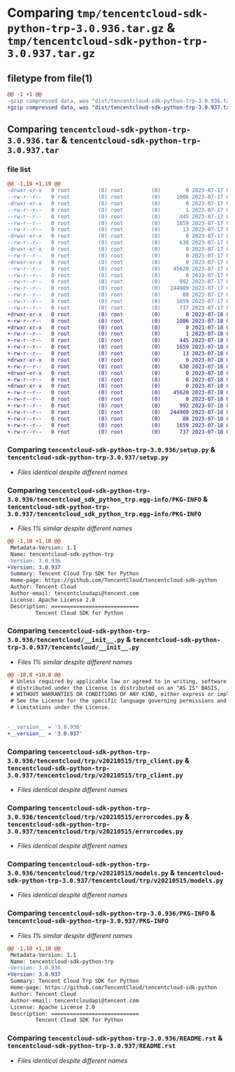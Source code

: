 # Comparing `tmp/tencentcloud-sdk-python-trp-3.0.936.tar.gz` & `tmp/tencentcloud-sdk-python-trp-3.0.937.tar.gz`

## filetype from file(1)

```diff
@@ -1 +1 @@
-gzip compressed data, was "dist/tencentcloud-sdk-python-trp-3.0.936.tar", last modified: Mon Jul 17 00:38:37 2023, max compression
+gzip compressed data, was "dist/tencentcloud-sdk-python-trp-3.0.937.tar", last modified: Tue Jul 18 00:34:00 2023, max compression
```

## Comparing `tencentcloud-sdk-python-trp-3.0.936.tar` & `tencentcloud-sdk-python-trp-3.0.937.tar`

### file list

```diff
@@ -1,19 +1,19 @@
-drwxr-xr-x   0 root         (0) root         (0)        0 2023-07-17 00:38:37.000000 tencentcloud-sdk-python-trp-3.0.936/
--rw-r--r--   0 root         (0) root         (0)     1006 2023-07-17 00:38:36.000000 tencentcloud-sdk-python-trp-3.0.936/setup.py
-drwxr-xr-x   0 root         (0) root         (0)        0 2023-07-17 00:38:37.000000 tencentcloud-sdk-python-trp-3.0.936/tencentcloud_sdk_python_trp.egg-info/
--rw-r--r--   0 root         (0) root         (0)        1 2023-07-17 00:38:37.000000 tencentcloud-sdk-python-trp-3.0.936/tencentcloud_sdk_python_trp.egg-info/dependency_links.txt
--rw-r--r--   0 root         (0) root         (0)      445 2023-07-17 00:38:37.000000 tencentcloud-sdk-python-trp-3.0.936/tencentcloud_sdk_python_trp.egg-info/SOURCES.txt
--rw-r--r--   0 root         (0) root         (0)     1659 2023-07-17 00:38:37.000000 tencentcloud-sdk-python-trp-3.0.936/tencentcloud_sdk_python_trp.egg-info/PKG-INFO
--rw-r--r--   0 root         (0) root         (0)       13 2023-07-17 00:38:37.000000 tencentcloud-sdk-python-trp-3.0.936/tencentcloud_sdk_python_trp.egg-info/top_level.txt
-drwxr-xr-x   0 root         (0) root         (0)        0 2023-07-17 00:38:37.000000 tencentcloud-sdk-python-trp-3.0.936/tencentcloud/
--rw-r--r--   0 root         (0) root         (0)      630 2023-07-17 00:38:36.000000 tencentcloud-sdk-python-trp-3.0.936/tencentcloud/__init__.py
-drwxr-xr-x   0 root         (0) root         (0)        0 2023-07-17 00:38:37.000000 tencentcloud-sdk-python-trp-3.0.936/tencentcloud/trp/
--rw-r--r--   0 root         (0) root         (0)        0 2023-07-17 00:38:36.000000 tencentcloud-sdk-python-trp-3.0.936/tencentcloud/trp/__init__.py
-drwxr-xr-x   0 root         (0) root         (0)        0 2023-07-17 00:38:37.000000 tencentcloud-sdk-python-trp-3.0.936/tencentcloud/trp/v20210515/
--rw-r--r--   0 root         (0) root         (0)    45620 2023-07-17 00:38:36.000000 tencentcloud-sdk-python-trp-3.0.936/tencentcloud/trp/v20210515/trp_client.py
--rw-r--r--   0 root         (0) root         (0)        0 2023-07-17 00:38:36.000000 tencentcloud-sdk-python-trp-3.0.936/tencentcloud/trp/v20210515/__init__.py
--rw-r--r--   0 root         (0) root         (0)      992 2023-07-17 00:38:36.000000 tencentcloud-sdk-python-trp-3.0.936/tencentcloud/trp/v20210515/errorcodes.py
--rw-r--r--   0 root         (0) root         (0)   244909 2023-07-17 00:38:36.000000 tencentcloud-sdk-python-trp-3.0.936/tencentcloud/trp/v20210515/models.py
--rw-r--r--   0 root         (0) root         (0)       88 2023-07-17 00:38:37.000000 tencentcloud-sdk-python-trp-3.0.936/setup.cfg
--rw-r--r--   0 root         (0) root         (0)     1659 2023-07-17 00:38:37.000000 tencentcloud-sdk-python-trp-3.0.936/PKG-INFO
--rw-r--r--   0 root         (0) root         (0)      737 2023-07-17 00:38:36.000000 tencentcloud-sdk-python-trp-3.0.936/README.rst
+drwxr-xr-x   0 root         (0) root         (0)        0 2023-07-18 00:34:00.000000 tencentcloud-sdk-python-trp-3.0.937/
+-rw-r--r--   0 root         (0) root         (0)     1006 2023-07-18 00:34:00.000000 tencentcloud-sdk-python-trp-3.0.937/setup.py
+drwxr-xr-x   0 root         (0) root         (0)        0 2023-07-18 00:34:00.000000 tencentcloud-sdk-python-trp-3.0.937/tencentcloud_sdk_python_trp.egg-info/
+-rw-r--r--   0 root         (0) root         (0)        1 2023-07-18 00:34:00.000000 tencentcloud-sdk-python-trp-3.0.937/tencentcloud_sdk_python_trp.egg-info/dependency_links.txt
+-rw-r--r--   0 root         (0) root         (0)      445 2023-07-18 00:34:00.000000 tencentcloud-sdk-python-trp-3.0.937/tencentcloud_sdk_python_trp.egg-info/SOURCES.txt
+-rw-r--r--   0 root         (0) root         (0)     1659 2023-07-18 00:34:00.000000 tencentcloud-sdk-python-trp-3.0.937/tencentcloud_sdk_python_trp.egg-info/PKG-INFO
+-rw-r--r--   0 root         (0) root         (0)       13 2023-07-18 00:34:00.000000 tencentcloud-sdk-python-trp-3.0.937/tencentcloud_sdk_python_trp.egg-info/top_level.txt
+drwxr-xr-x   0 root         (0) root         (0)        0 2023-07-18 00:34:00.000000 tencentcloud-sdk-python-trp-3.0.937/tencentcloud/
+-rw-r--r--   0 root         (0) root         (0)      630 2023-07-18 00:34:00.000000 tencentcloud-sdk-python-trp-3.0.937/tencentcloud/__init__.py
+drwxr-xr-x   0 root         (0) root         (0)        0 2023-07-18 00:34:00.000000 tencentcloud-sdk-python-trp-3.0.937/tencentcloud/trp/
+-rw-r--r--   0 root         (0) root         (0)        0 2023-07-18 00:34:00.000000 tencentcloud-sdk-python-trp-3.0.937/tencentcloud/trp/__init__.py
+drwxr-xr-x   0 root         (0) root         (0)        0 2023-07-18 00:34:00.000000 tencentcloud-sdk-python-trp-3.0.937/tencentcloud/trp/v20210515/
+-rw-r--r--   0 root         (0) root         (0)    45620 2023-07-18 00:34:00.000000 tencentcloud-sdk-python-trp-3.0.937/tencentcloud/trp/v20210515/trp_client.py
+-rw-r--r--   0 root         (0) root         (0)        0 2023-07-18 00:34:00.000000 tencentcloud-sdk-python-trp-3.0.937/tencentcloud/trp/v20210515/__init__.py
+-rw-r--r--   0 root         (0) root         (0)      992 2023-07-18 00:34:00.000000 tencentcloud-sdk-python-trp-3.0.937/tencentcloud/trp/v20210515/errorcodes.py
+-rw-r--r--   0 root         (0) root         (0)   244909 2023-07-18 00:34:00.000000 tencentcloud-sdk-python-trp-3.0.937/tencentcloud/trp/v20210515/models.py
+-rw-r--r--   0 root         (0) root         (0)       88 2023-07-18 00:34:00.000000 tencentcloud-sdk-python-trp-3.0.937/setup.cfg
+-rw-r--r--   0 root         (0) root         (0)     1659 2023-07-18 00:34:00.000000 tencentcloud-sdk-python-trp-3.0.937/PKG-INFO
+-rw-r--r--   0 root         (0) root         (0)      737 2023-07-18 00:34:00.000000 tencentcloud-sdk-python-trp-3.0.937/README.rst
```

### Comparing `tencentcloud-sdk-python-trp-3.0.936/setup.py` & `tencentcloud-sdk-python-trp-3.0.937/setup.py`

 * *Files identical despite different names*

### Comparing `tencentcloud-sdk-python-trp-3.0.936/tencentcloud_sdk_python_trp.egg-info/PKG-INFO` & `tencentcloud-sdk-python-trp-3.0.937/tencentcloud_sdk_python_trp.egg-info/PKG-INFO`

 * *Files 1% similar despite different names*

```diff
@@ -1,10 +1,10 @@
 Metadata-Version: 1.1
 Name: tencentcloud-sdk-python-trp
-Version: 3.0.936
+Version: 3.0.937
 Summary: Tencent Cloud Trp SDK for Python
 Home-page: https://github.com/TencentCloud/tencentcloud-sdk-python
 Author: Tencent Cloud
 Author-email: tencentcloudapi@tencent.com
 License: Apache License 2.0
 Description: ============================
         Tencent Cloud SDK for Python
```

### Comparing `tencentcloud-sdk-python-trp-3.0.936/tencentcloud/__init__.py` & `tencentcloud-sdk-python-trp-3.0.937/tencentcloud/__init__.py`

 * *Files 1% similar despite different names*

```diff
@@ -10,8 +10,8 @@
 # Unless required by applicable law or agreed to in writing, software
 # distributed under the License is distributed on an "AS IS" BASIS,
 # WITHOUT WARRANTIES OR CONDITIONS OF ANY KIND, either express or implied.
 # See the License for the specific language governing permissions and
 # limitations under the License.
 
 
-__version__ = '3.0.936'
+__version__ = '3.0.937'
```

### Comparing `tencentcloud-sdk-python-trp-3.0.936/tencentcloud/trp/v20210515/trp_client.py` & `tencentcloud-sdk-python-trp-3.0.937/tencentcloud/trp/v20210515/trp_client.py`

 * *Files identical despite different names*

### Comparing `tencentcloud-sdk-python-trp-3.0.936/tencentcloud/trp/v20210515/errorcodes.py` & `tencentcloud-sdk-python-trp-3.0.937/tencentcloud/trp/v20210515/errorcodes.py`

 * *Files identical despite different names*

### Comparing `tencentcloud-sdk-python-trp-3.0.936/tencentcloud/trp/v20210515/models.py` & `tencentcloud-sdk-python-trp-3.0.937/tencentcloud/trp/v20210515/models.py`

 * *Files identical despite different names*

### Comparing `tencentcloud-sdk-python-trp-3.0.936/PKG-INFO` & `tencentcloud-sdk-python-trp-3.0.937/PKG-INFO`

 * *Files 1% similar despite different names*

```diff
@@ -1,10 +1,10 @@
 Metadata-Version: 1.1
 Name: tencentcloud-sdk-python-trp
-Version: 3.0.936
+Version: 3.0.937
 Summary: Tencent Cloud Trp SDK for Python
 Home-page: https://github.com/TencentCloud/tencentcloud-sdk-python
 Author: Tencent Cloud
 Author-email: tencentcloudapi@tencent.com
 License: Apache License 2.0
 Description: ============================
         Tencent Cloud SDK for Python
```

### Comparing `tencentcloud-sdk-python-trp-3.0.936/README.rst` & `tencentcloud-sdk-python-trp-3.0.937/README.rst`

 * *Files identical despite different names*

